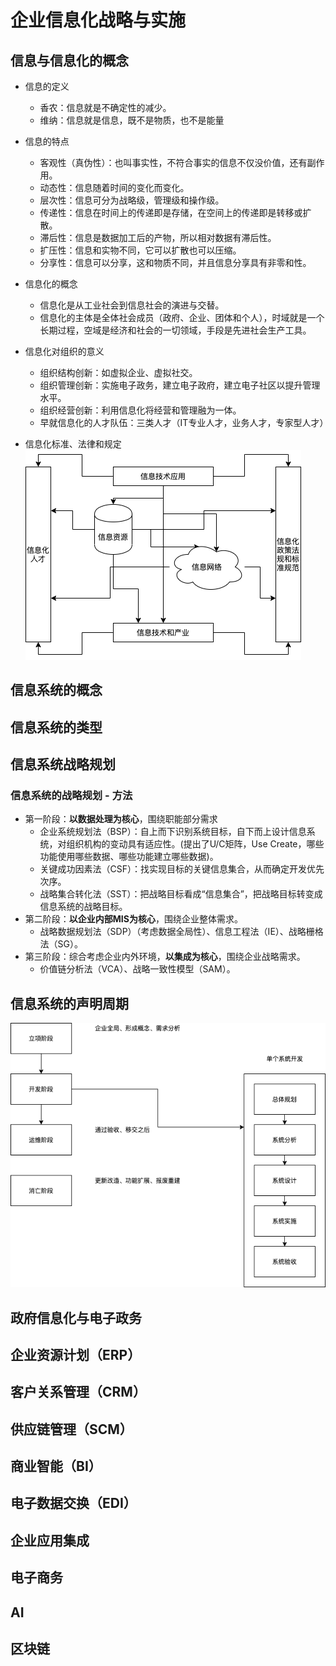 # 企业信息化战略与实施

## 信息与信息化的概念

* 信息的定义
    * 香农：信息就是不确定性的减少。
    * 维纳：信息就是信息，既不是物质，也不是能量

* 信息的特点
    * 客观性（真伪性）：也叫事实性，不符合事实的信息不仅没价值，还有副作用。
    * 动态性：信息随着时间的变化而变化。
    * 层次性：信息可分为战略级，管理级和操作级。
    * 传递性：信息在时间上的传递即是存储，在空间上的传递即是转移或扩散。
    * 滞后性：信息是数据加工后的产物，所以相对数据有滞后性。
    * 扩压性：信息和实物不同，它可以扩散也可以压缩。
    * 分享性：信息可以分享，这和物质不同，并且信息分享具有非零和性。

* 信息化的概念
  * 信息化是从工业社会到信息社会的演进与交替。
  * 信息化的主体是全体社会成员（政府、企业、团体和个人），时域就是一个长期过程，空域是经济和社会的一切领域，手段是先进社会生产工具。

* 信息化对组织的意义
  * 组织结构创新：如虚拟企业、虚拟社交。
  * 组织管理创新：实施电子政务，建立电子政府，建立电子社区以提升管理水平。
  * 组织经营创新：利用信息化将经营和管理融为一体。
  * 早就信息化的人才队伍：三类人才（IT专业人才，业务人才，专家型人才）

* 信息化标准、法律和规定
![信息化标准、法律和规定](img/信息化标准、法律和规定.png)

## 信息系统的概念
## 信息系统的类型
## 信息系统战略规划
### 信息系统的战略规划 - 方法

* 第一阶段：**以数据处理为核心**，围绕职能部分需求
  * 企业系统规划法（BSP）：自上而下识别系统目标，自下而上设计信息系统，对组织机构的变动具有适应性。(提出了U/C矩阵，Use Create，哪些功能使用哪些数据、哪些功能建立哪些数据)。
  * 关键成功因素法（CSF）：找实现目标的关键信息集合，从而确定开发优先次序。
  * 战略集合转化法（SST）：把战略目标看成“信息集合”，把战略目标转变成信息系统的战略目标。
* 第二阶段：**以企业内部MIS为核心**，围绕企业整体需求。
  * 战略数据规划法（SDP）（考虑数据全局性）、信息工程法（IE）、战略栅格法（SG）。
* 第三阶段：综合考虑企业内外环境，**以集成为核心**，围绕企业战略需求。
  * 价值链分析法（VCA）、战略一致性模型（SAM）。

## 信息系统的声明周期

![信息系统的声明周期](img/信息系统的声明周期.png)

## 政府信息化与电子政务
## 企业资源计划（ERP）
## 客户关系管理（CRM）
## 供应链管理（SCM）
## 商业智能（BI）
## 电子数据交换（EDI）
## 企业应用集成
## 电子商务
## AI
## 区块链